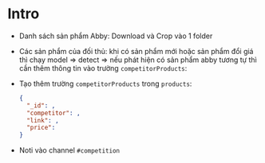 # Intro

- Danh sách sản phẩm Abby: Download và Crop vào 1 folder
- Các sản phẩm của đối thủ: khi có sản phẩm mới hoặc sản phẩm đổi giá thì chạy model => detect => nếu phát hiện
có sản phẩm abby tương tự thì cần thêm thông tin vào trường `competitorProducts`:

- Tạo thêm trường `competitorProducts` trong `products`:
  ```json
  {
    "_id": ,
    "competitor": ,
    "link": ,
    "price": 
  }
  ```

- Noti vào channel `#competition`
